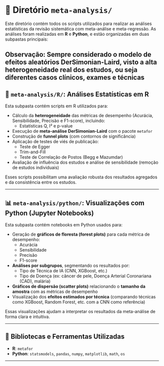 # 📁 Diretório `meta-analysis/`

Este diretório contém todos os scripts utilizados para realizar as análises estatísticas da revisão sistemática com meta-análise e meta-regressão. As análises foram realizadas em **R** e **Python**, e estão organizadas em duas subpastas principais:

**Observação: Sempre considerado o modelo de efeitos aleatórios DerSimonian-Laird, visto a alta heterogeneidade real dos estudos, ou seja diferentes casos clínicos, exames e técnicas**
---

## 🧮 `meta-analysis/R/`: Análises Estatísticas em R

Esta subpasta contém scripts em R utilizados para:

- Cálculo da **heterogeneidade** das métricas de desempenho (Acurácia, Sensibilidade, Precisão e F1-score), incluindo:
  - Estatísticas Q, I² e p-value
- Execução de **meta-análise DerSimonian-Laird** com o pacote `metafor`
- Construção de **funnel plots** (com contornos de significância)
- Aplicação de testes de viés de publicação:
  - Teste de Egger
  - Trim-and-Fill
  - Teste de Correlação de Postos (Begg e Mazumdar)
- Avaliação de influência dos estudos e análise de sensibilidade (remoção de estudos individuais)

Esses scripts possibilitam uma avaliação robusta dos resultados agregados e da consistência entre os estudos.

---

## 📊 `meta-analysis/python/`: Visualizações com Python (Jupyter Notebooks)

Esta subpasta contém notebooks em Python usados para:

- Geração de **gráficos de floresta (forest plots)** para cada métrica de desempenho:  
  - Acurácia  
  - Sensibilidade  
  - Precisão  
  - F1-score  
- **Análises por subgrupos**, segmentando os resultados por:
  - Tipo de Técnica de IA (CNN, XGBoost, etc.)
  - Tipo de Doença (ex: câncer de pele, Doença Arterial Coronariana (CAD), malária)
- **Gráficos de dispersão (scatter plots)** relacionando o **tamanho da amostra** com as métricas de desempenho
- Visualização dos **efeitos estimados por técnica** (comparando técnicas como XGBoost, Random Forest, etc. com a CNN como referência)

Essas visualizações ajudam a interpretar os resultados da meta-análise de forma clara e intuitiva.

---

## 🧰 Bibliotecas e Ferramentas Utilizadas

- **R**: `metafor`
- **Python**: `statsmodels`, `pandas`, `numpy`, `matplotlib`, `math`, `os`

---


